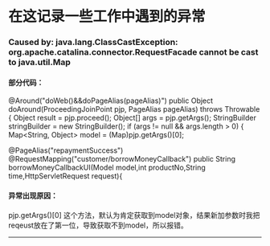 # 在这记录一些工作中遇到的异常
### Caused by: java.lang.ClassCastException: org.apache.catalina.connector.RequestFacade cannot be cast to java.util.Map
#### 部分代码：
@Around("doWeb()&&doPageAlias(pageAlias)")
    public Object doAround(ProceedingJoinPoint pjp, PageAlias pageAlias) throws Throwable {
        Object result = pjp.proceed();
        Object[] args = pjp.getArgs();
        StringBuilder stringBuilder = new StringBuilder();
        if (args != null && args.length > 0) {
            Map<String, Object> model = (Map)pjp.getArgs()[0];

@PageAlias("repaymentSuccess")
    @RequestMapping("customer/borrowMoneyCallback")
    public String borrowMoneyCallbackUI(Model model,int productNo,String time,HttpServletRequest request){

#### 异常出现原因：
pjp.getArgs()[0] 这个方法，默认为肯定获取到model对象，结果新加参数时我把reqeust放在了第一位，导致获取不到model，所以报错。

---
